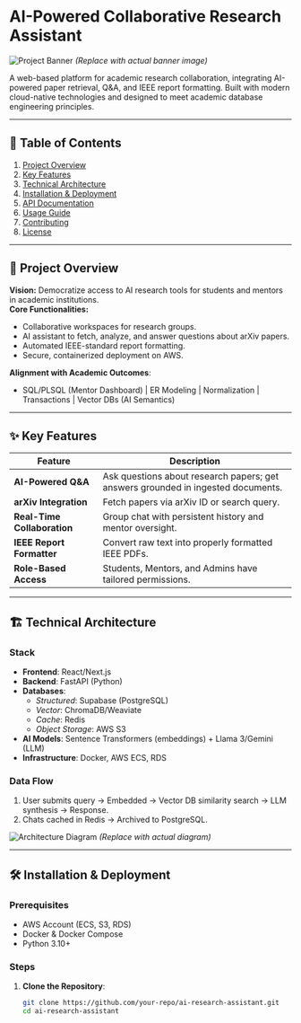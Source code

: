 # AI-Powered Collaborative Research Assistant

![Project Banner](https://via.placeholder.com/1200x400?text=AI+Research+Assistant) *(Replace with actual banner image)*

A web-based platform for academic research collaboration, integrating AI-powered paper retrieval, Q&A, and IEEE report formatting. Built with modern cloud-native technologies and designed to meet academic database engineering principles.

---

## 📌 Table of Contents
1. [Project Overview](#-project-overview)
2. [Key Features](#-key-features)
3. [Technical Architecture](#-technical-architecture)
4. [Installation & Deployment](#-installation--deployment)
5. [API Documentation](#-api-documentation)
6. [Usage Guide](#-usage-guide)
7. [Contributing](#-contributing)
8. [License](#-license)

---

## 🌟 Project Overview
**Vision:** Democratize access to AI research tools for students and mentors in academic institutions.  
**Core Functionalities:**
- Collaborative workspaces for research groups.
- AI assistant to fetch, analyze, and answer questions about arXiv papers.
- Automated IEEE-standard report formatting.
- Secure, containerized deployment on AWS.

**Alignment with Academic Outcomes**:
- SQL/PLSQL (Mentor Dashboard) | ER Modeling | Normalization | Transactions | Vector DBs (AI Semantics)

---

## ✨ Key Features
| Feature | Description |
|---------|-------------|
| **AI-Powered Q&A** | Ask questions about research papers; get answers grounded in ingested documents. |
| **arXiv Integration** | Fetch papers via arXiv ID or search query. |
| **Real-Time Collaboration** | Group chat with persistent history and mentor oversight. |
| **IEEE Report Formatter** | Convert raw text into properly formatted IEEE PDFs. |
| **Role-Based Access** | Students, Mentors, and Admins have tailored permissions. |

---

## 🏗 Technical Architecture
### Stack
- **Frontend**: React/Next.js  
- **Backend**: FastAPI (Python)  
- **Databases**:  
  - *Structured*: Supabase (PostgreSQL)  
  - *Vector*: ChromaDB/Weaviate  
  - *Cache*: Redis  
  - *Object Storage*: AWS S3  
- **AI Models**: Sentence Transformers (embeddings) + Llama 3/Gemini (LLM)  
- **Infrastructure**: Docker, AWS ECS, RDS  

### Data Flow
1. User submits query → Embedded → Vector DB similarity search → LLM synthesis → Response.  
2. Chats cached in Redis → Archived to PostgreSQL.  

![Architecture Diagram](https://via.placeholder.com/800x500?text=System+Architecture+Diagram) *(Replace with actual diagram)*

---

## 🛠 Installation & Deployment
### Prerequisites
- AWS Account (ECS, S3, RDS)  
- Docker & Docker Compose  
- Python 3.10+  

### Steps
1. **Clone the Repository**:
   ```bash
   git clone https://github.com/your-repo/ai-research-assistant.git
   cd ai-research-assistant